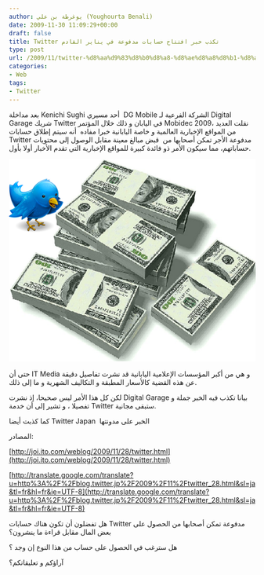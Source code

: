 ```yaml
---
author: يوغرطة بن علي (Youghourta Benali)
date: 2009-11-30 11:09:29+00:00
draft: false
title: Twitter تكذب خبر افتتاح حسابات مدفوعة في يناير القادم
type: post
url: /2009/11/twitter-%d8%aa%d9%83%d8%b0%d8%a8-%d8%ae%d8%a8%d8%b1-%d8%a7%d9%81%d8%aa%d8%aa%d8%a7%d8%ad-%d8%ad%d8%b3%d8%a7%d8%a8%d8%a7%d8%aa-%d9%85%d8%af%d9%81%d9%88%d8%b9%d8%a9-%d9%81%d9%8a-%d9%8a%d9%86%d8%a7%d9%8a/
categories:
- Web
tags:
- Twitter
---
```


بعد مداخلة Kenichi Sughi أحد مسيري  DG Mobile الشركة الفرعية لـ Digital Garage شريك Twitter في اليابان و ذلك خلال المؤتمر Mobidec 2009، نقلت العديد من المواقع الإخبارية العالمية و خاصة اليابانية خبرا مفاده  أنه سيتم إطلاق حسابات Twitter مدفوعة الأجر تمكن أصحابها من  قبض مبالغ معينة مقابل الوصول إلى محتويات حساباتهم، مما سيكون الأمر ذو فائدة كبيرة للمواقع الإخبارية التي تقدم الأخبار أولا بأول.

![](twitter-mony.png)


حتى أن IT Media و هي من أكبر المؤسسات الإعلامية اليابانية قد نشرت تفاصيل دقيقة عن هذه القضية كالأسعار المطبقة و التكاليف الشهرية و ما إلى ذلك.

لكن كل هذا الأمر ليس صحيحا، إذ نشرت Digital Garage بيانا تكذب فيه الخبر جملة و تفصيلا ، و تشير إلى أن خدمة Twitter ستبقى مجانية.

كما كذبت أيضا Twitter Japan  الخبر على مدونتها

المصادر:

[http://joi.ito.com/weblog/2009/11/28/twitter.html](http://joi.ito.com/weblog/2009/11/28/twitter.html)

[http://translate.google.com/translate?u=http%3A%2F%2Fblog.twitter.jp%2F2009%2F11%2Ftwitter_28.html&sl=ja&tl=fr&hl=fr&ie=UTF-8](http://translate.google.com/translate?u=http%3A%2F%2Fblog.twitter.jp%2F2009%2F11%2Ftwitter_28.html&sl=ja&tl=fr&hl=fr&ie=UTF-8)

هل تفضلون أن تكون هناك حسابات Twitter مدفوعة تمكن أصحابها من الحصول على بعض المال مقابل قراءة ما ينشرون؟

هل سترغب في الحصول على حساب من هذا النوع إن وجد ؟

آراؤكم و تعليقاتكم؟
